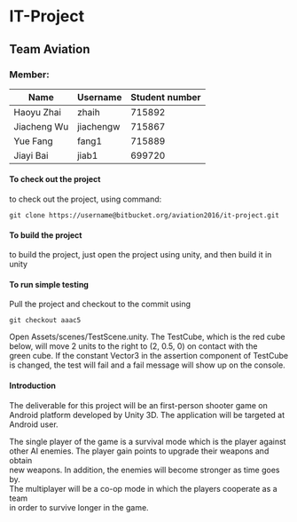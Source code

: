 # IT-Project
## Team Aviation
### Member:
|Name        |Username            |Student number         |
|------------|--------------------|-----------------------|
|Haoyu Zhai  |zhaih               |715892                 |
|Jiacheng Wu |jiachengw           |715867                 |
|Yue Fang    |fang1               |715889                 |
|Jiayi Bai   |jiab1               |699720                 | 
  

#### To check out the project 
to check out the project, using command:
```
git clone https://username@bitbucket.org/aviation2016/it-project.git
```

#### To build the project
to build the project, just open the project using unity, and then build it in  
unity

#### To run simple testing
Pull the project and checkout to the commit using
```
git checkout aaac5
```
Open Assets/scenes/TestScene.unity. The TestCube, which is the red cube  
below, will move 2 units to the right to (2, 0.5, 0) on contact with the  
green cube. If the constant Vector3 in the assertion component of TestCube  
is changed, the test will fail and a fail message will show up on the console.    

#### Introduction
The deliverable for this project will be an first-person shooter game on  
Android platform developed by Unity 3D. The application will be targeted at  
Android user.

The single player of the game is a survival mode which is the player against  
other AI enemies. The player gain points to upgrade their weapons and obtain  
new weapons. In addition, the enemies will become stronger as time goes by.  
The multiplayer will be a co-op mode in which the players cooperate as a team  
in order to survive longer in the game. 


